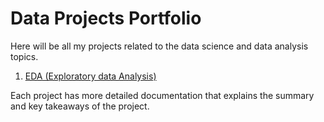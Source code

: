 # Data Projects Portfolio
Here will be all my projects related to the data science and data analysis topics. 


1. [EDA (Exploratory data Analysis)](https://github.com/AlSult/Data_Projects/blob/main/EDA(Exploratory%20Data%20Analysis)/README.md)
<!--2. Not started [Prediction (Regression)](here should be the link) -->
<!--3. [Prediction (Classification)](here should be the link) -->
<!--4. [Cluster analysis (unclassified data)](here should be the link) -->
<!--5. [Advanced data science (NLP, computer vision, deep neural nets)](here should be the link) -->

Each project has more detailed documentation that explains the summary and key takeaways of the project.
